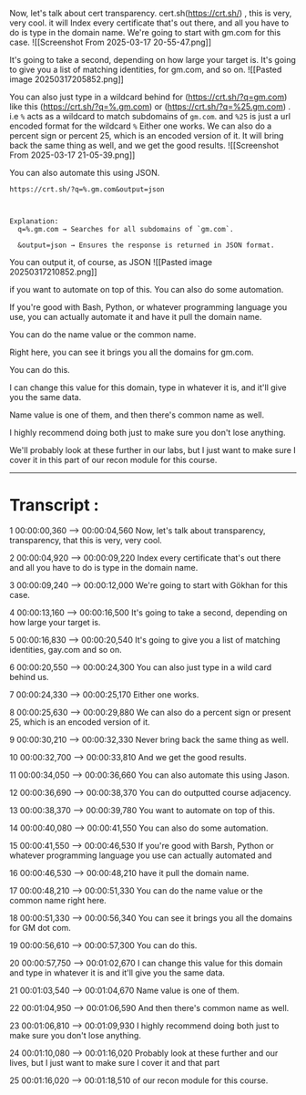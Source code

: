 


Now, let's talk about cert transparency. cert.sh(https://crt.sh/) , this is very, very cool.
it will Index every certificate that's out there, and all you have to do is type in the domain name.
We're going to start with gm.com for this case.
![[Screenshot From 2025-03-17 20-55-47.png]]

It's going to take a second, depending on how large your target is.
It's going to give you a list of matching identities, for gm.com, and so on.
![[Pasted image 20250317205852.png]]


You can also just type in a wildcard behind for (https://crt.sh/?q=gm.com) like this (https://crt.sh/?q=%.gm.com) or (https://crt.sh/?q=%25.gm.com) .
i.e `%` acts as a wildcard to match subdomains of `gm.com`.  and `%25` is just a url encoded format for the wildcard `%` 
Either one works.
We can also do a percent sign or percent 25, which is an encoded version of it.
It will bring back the same thing as well, and we get the good results.
![[Screenshot From 2025-03-17 21-05-39.png]]


You can also automate this using JSON.
```
https://crt.sh/?q=%.gm.com&output=json



Explanation:
  q=%.gm.com → Searches for all subdomains of `gm.com`.

  &output=json → Ensures the response is returned in JSON format.

```
You can output it, of course, as JSON 
![[Pasted image 20250317210852.png]]


if you want to automate on top of this. You can also do some automation.

If you're good with Bash, Python, or whatever programming language you use, you can actually automate it and have it pull the domain name.

You can do the name value or the common name.

Right here, you can see it brings you all the domains for gm.com.

You can do this.

I can change this value for this domain, type in whatever it is, and it'll give you the same data.

Name value is one of them, and then there's common name as well.

I highly recommend doing both just to make sure you don't lose anything.

We'll probably look at these further in our labs, but I just want to make sure I cover it in this part of our recon module for this course.




---

# Transcript :

1
00:00:00,360 --> 00:00:04,560
Now, let's talk about transparency, transparency, that this is very, very cool.

2
00:00:04,920 --> 00:00:09,220
Index every certificate that's out there and all you have to do is type in the domain name.

3
00:00:09,240 --> 00:00:12,000
We're going to start with Gökhan for this case.

4
00:00:13,160 --> 00:00:16,500
It's going to take a second, depending on how large your target is.

5
00:00:16,830 --> 00:00:20,540
It's going to give you a list of matching identities, gay.com and so on.

6
00:00:20,550 --> 00:00:24,300
You can also just type in a wild card behind us.

7
00:00:24,330 --> 00:00:25,170
Either one works.

8
00:00:25,630 --> 00:00:29,880
We can also do a percent sign or present 25, which is an encoded version of it.

9
00:00:30,210 --> 00:00:32,330
Never bring back the same thing as well.

10
00:00:32,700 --> 00:00:33,810
And we get the good results.

11
00:00:34,050 --> 00:00:36,660
You can also automate this using Jason.

12
00:00:36,690 --> 00:00:38,370
You can do outputted course adjacency.

13
00:00:38,370 --> 00:00:39,780
You want to automate on top of this.

14
00:00:40,080 --> 00:00:41,550
You can also do some automation.

15
00:00:41,550 --> 00:00:46,530
If you're good with Barsh, Python or whatever programming language you use can actually automated and

16
00:00:46,530 --> 00:00:48,210
have it pull the domain name.

17
00:00:48,210 --> 00:00:51,330
You can do the name value or the common name right here.

18
00:00:51,330 --> 00:00:56,340
You can see it brings you all the domains for GM dot com.

19
00:00:56,610 --> 00:00:57,300
You can do this.

20
00:00:57,750 --> 00:01:02,670
I can change this value for this domain and type in whatever it is and it'll give you the same data.

21
00:01:03,540 --> 00:01:04,670
Name value is one of them.

22
00:01:04,950 --> 00:01:06,590
And then there's common name as well.

23
00:01:06,810 --> 00:01:09,930
I highly recommend doing both just to make sure you don't lose anything.

24
00:01:10,080 --> 00:01:16,020
Probably look at these further and our lives, but I just want to make sure I cover it and that part

25
00:01:16,020 --> 00:01:18,510
of our recon module for this course.